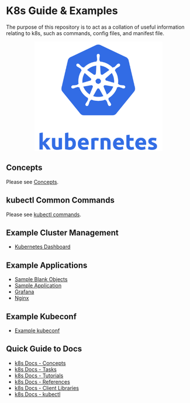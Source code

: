 # K8s Guide & Examples

The purpose of this repository is to act as a collation of useful information 
relating to k8s, such as commands, config files, and manifest file. 

<p align="center">
    <img src="./imgs/k8s_logo.png" width="350" height="300">
</p>

## Concepts

Please see [Concepts](./docs/CONCEPTS.md).

## kubectl Common Commands

Please see [kubectl commands](./docs/COMMANDS.md).

## Example Cluster Management

* [Kubernetes Dashboard](./example-cluster-management/kubernetes-dashboard/)

## Example Applications

* [Sample Blank Objects](./example-apps/blank-sample-objects/)
* [Sample Application](./example-apps/sample-app/)
* [Grafana](./example-apps/grafana/)
* [Nginx](./example-apps/nginx/)

## Example Kubeconf

* [Example kubeconf](./example-kubeconf/)

## Quick Guide to Docs

* [k8s Docs - Concepts](https://kubernetes.io/docs/concepts/)
* [k8s Docs - Tasks](https://kubernetes.io/docs/tasks/)
* [k8s Docs - Tutorials](https://kubernetes.io/docs/tutorials/)
* [k8s Docs - References](https://kubernetes.io/docs/reference/)
* [k8s Docs - Client Libraries](https://kubernetes.io/docs/reference/using-api/client-libraries/)
* [k8s Docs - kubectl](https://kubernetes.io/docs/reference/kubectl/)